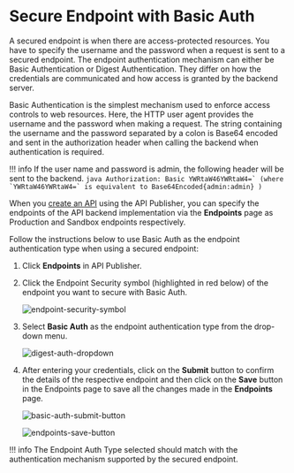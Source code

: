 # Secure Endpoint with Basic Auth

A secured endpoint is when there are access-protected resources. You have to specify the username and the password when a request is sent to a secured endpoint. The endpoint authentication mechanism can either be Basic Authentication or Digest Authentication. They differ on how the credentials are communicated and how access is granted by the backend server.

Basic Authentication is the simplest mechanism used to enforce access controls to web resources. Here, the HTTP user agent provides the username and the password when making a request. The string containing the username and the password separated by a colon is Base64 encoded and sent in the authorization header when calling the backend when authentication is required.

!!! info
    If the user name and password is admin, the following header will be sent to the backend.
    ``` java
    Authorization: Basic YWRtaW46YWRtaW4=` (where `YWRtaW46YWRtaW4=` is equivalent to Base64Encoded{admin:admin} )
    ```

When you [create an API]({{base_path}}/learn/design-api/create-api/create-a-rest-api) using the API Publisher, you can specify the endpoints of the API backend implementation via the **Endpoints** page as Production and Sandbox endpoints respectively.

Follow the instructions below to use Basic Auth as the endpoint authentication type when using a secured endpoint:

1. Click **Endpoints** in API Publisher.

2. Click the Endpoint Security symbol (highlighted in red below) of the endpoint you want to secure with Basic Auth.

     ![endpoint-security-symbol]({{base_path}}/assets/img/learn/endpoint-security-symbol.png)

3. Select **Basic Auth** as the endpoint authentication type from the drop-down menu.

     ![digest-auth-dropdown]({{base_path}}/assets/img/learn/basic-auth-dropdown.png)

4. After entering your credentials, click on the **Submit** button to confirm the details of the respective endpoint and then click on the **Save** button in the Endpoints page to save all the changes made in the **Endpoints** page.

     ![basic-auth-submit-button]({{base_path}}/assets/img/learn/basic-auth-submit-button.png)

     ![endpoints-save-button]({{base_path}}/assets/img/learn/endpoints-save-button.png)

!!! info
    The Endpoint Auth Type selected should match with the authentication mechanism supported by the secured endpoint.

